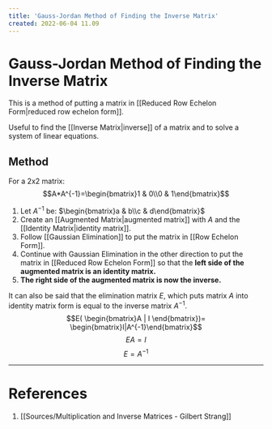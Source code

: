 ```yaml
---
title: 'Gauss-Jordan Method of Finding the Inverse Matrix'
created: 2022-06-04 11.09
---
```

# Gauss-Jordan Method of Finding the Inverse Matrix
This is a method of putting a matrix in [[Reduced Row Echelon Form|reduced row echelon form]]. 

Useful to find the [[Inverse Matrix|inverse]] of a matrix and to solve a system of linear equations.

## Method
For a 2x2 matrix:
$$A*A^{-1}=\begin{bmatrix}1 & 0\\0 & 1\end{bmatrix}$$
1. Let $A^{-1}$ be: $\begin{bmatrix}a & b\\c & d\end{bmatrix}$
2. Create an [[Augmented Matrix|augmented matrix]] with $A$ and the [[Identity Matrix|identity matrix]].
3. Follow [[Gaussian Elimination]] to put the matrix in [[Row Echelon Form]]. 
4. Continue with Gaussian Elimination in the other direction to put the matrix in [[Reduced Row Echelon Form]] so that the **left side of the augmented matrix is an identity matrix.**
5. **The right side of the augmented matrix is now the inverse.**

It can also be said that the elimination matrix $E$, which puts matrix $A$ into identity matrix form is equal to the inverse matrix $A^{-1}$.
$$E( \begin{bmatrix}A | I \end{bmatrix})= \begin{bmatrix}I|A^{-1}\end{bmatrix}$$
$$EA=I$$
$$E=A^{-1}$$

---
# References
1. [[Sources/Multiplication and Inverse Matrices - Gilbert Strang]]